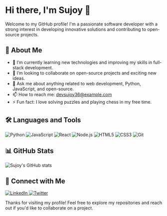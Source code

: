 # Hi there, I'm Sujoy 👋

Welcome to my GitHub profile! I'm a passionate software developer with a strong interest in developing innovative solutions and contributing to open-source projects.

## 🚀 About Me

- 🌱 I’m currently learning new technologies and improving my skills in full-stack development.
- 👯 I’m looking to collaborate on open-source projects and exciting new ideas.
- 💬 Ask me about anything related to web development, Python, JavaScript, and open-source.
- 📫 How to reach me: devsujoy36@example.com
- ⚡ Fun fact: I love solving puzzles and playing chess in my free time.

## 🛠️ Languages and Tools

<p align="left">
  <img src="https://img.shields.io/badge/Python-3776AB?style=for-the-badge&logo=python&logoColor=white" alt="Python" />
  <img src="https://img.shields.io/badge/JavaScript-F7DF1E?style=for-the-badge&logo=javascript&logoColor=black" alt="JavaScript" />
  <img src="https://img.shields.io/badge/React-20232A?style=for-the-badge&logo=react&logoColor=61DAFB" alt="React" />
  <img src="https://img.shields.io/badge/Node.js-339933?style=for-the-badge&logo=nodedotjs&logoColor=white" alt="Node.js" />
  <img src="https://img.shields.io/badge/HTML5-E34F26?style=for-the-badge&logo=html5&logoColor=white" alt="HTML5" />
  <img src="https://img.shields.io/badge/CSS3-1572B6?style=for-the-badge&logo=css3&logoColor=white" alt="CSS3" />
  <img src="https://img.shields.io/badge/Git-F05032?style=for-the-badge&logo=git&logoColor=white" alt="Git" />
</p>

## 📊 GitHub Stats

![Sujoy's GitHub stats](https://github-readme-stats.vercel.app/api?username=devsujoy36&show_icons=true&theme=radical)

## 🔗 Connect with Me

<p align="left">
  <a href="https://www.linkedin.com/in/devsujoy36/" target="_blank">
    <img src="https://img.shields.io/badge/LinkedIn-0077B5?style=for-the-badge&logo=linkedin&logoColor=white" alt="LinkedIn" />
  </a>
  <a href="https://twitter.com/devsujoy36" target="_blank">
    <img src="https://img.shields.io/badge/Twitter-1DA1F2?style=for-the-badge&logo=twitter&logoColor=white" alt="Twitter" />
  </a>
</p>

Thanks for visiting my profile! Feel free to explore my repositories and reach out if you'd like to collaborate on a project.
